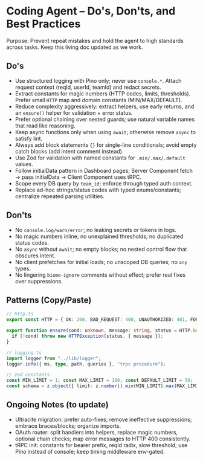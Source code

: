 # Coding Agent – Do's, Don'ts, and Best Practices

Purpose: Prevent repeat mistakes and hold the agent to high standards across tasks. Keep this living doc updated as we work.

## Do's

- Use structured logging with Pino only; never use `console.*`. Attach request context (reqId, userId, teamId) and redact secrets.
- Extract constants for magic numbers (HTTP codes, limits, thresholds). Prefer small `HTTP` map and domain constants (MIN/MAX/DEFAULT).
- Reduce complexity aggressively: extract helpers, use early returns, and an `ensure()` helper for validation + error status.
- Prefer optional chaining over nested guards; use natural variable names that read like reasoning.
- Keep async functions only when using `await`; otherwise remove `async` to satisfy lint.
- Always add block statements `{}` for single-line conditionals; avoid empty catch blocks (add intent comment instead).
- Use Zod for validation with named constants for `.min/.max/.default` values.
- Follow initialData pattern in Dashboard pages; Server Component fetch → pass initialData → Client Component uses tRPC.
- Scope every DB query by `team_id`; enforce through typed auth context.
- Replace ad-hoc strings/status codes with typed enums/constants; centralize repeated parsing utilities.

## Don'ts

- No `console.log/warn/error`; no leaking secrets or tokens in logs.
- No magic numbers inline; no unexplained thresholds; no duplicated status codes.
- No `async` without `await`; no empty blocks; no nested control flow that obscures intent.
- No client prefetches for initial loads; no unscoped DB queries; no `any` types.
- No lingering `biome-ignore` comments without effect; prefer real fixes over suppressions.

## Patterns (Copy/Paste)

```ts
// http.ts
export const HTTP = { OK: 200, BAD_REQUEST: 400, UNAUTHORIZED: 401, FORBIDDEN: 403, INTERNAL_SERVER_ERROR: 500 } as const;

export function ensure(cond: unknown, message: string, status = HTTP.BAD_REQUEST): asserts cond {
  if (!cond) throw new HTTPException(status, { message });
}
```

```ts
// logging.ts
import logger from "../lib/logger";
logger.info({ ms, type, path, queries }, "trpc procedure");
```

```ts
// zod constants
const MIN_LIMIT = 1; const MAX_LIMIT = 100; const DEFAULT_LIMIT = 50;
const schema = z.object({ limit: z.number().min(MIN_LIMIT).max(MAX_LIMIT).default(DEFAULT_LIMIT) });
```

## Ongoing Notes (to update)

- Ultracite migration: prefer auto-fixes; remove ineffective suppressions; embrace braces/blocks; organize imports.
- OAuth router: split handlers into helpers, replace magic numbers, optional chain checks; map error messages to HTTP 400 consistently.
- tRPC init: constants for bearer prefix, reqId radix, slow threshold; use Pino instead of console; keep timing middleware env-gated.
